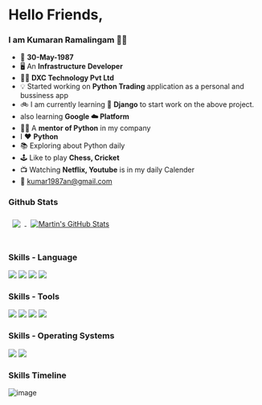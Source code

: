 # Hello Friends,

### I am Kumaran Ramalingam :technologist:

- :birthday: **30-May-1987**
- :desktop_computer: An **Infrastructure** **Developer**
- :man_office_worker: **DXC Technology Pvt Ltd**
- :bulb: Started working on **Python Trading** application as a personal and bussiness app
- :bike: I am currently learning :snake: **Django** to start work on the above project.
- also learning **Google :cloud: Platform**
- :man_teacher: A **mentor of Python** in my company
- I :heart: **Python**
- :books: Exploring about Python daily
- :joystick: Like to play **Chess, Cricket**
- :tv: Watching **Netflix, Youtube** is in my daily Calender
- :email: kumar1987an@gmail.com

### Github Stats
<a href="https://github.com/kumar1987an">
  <img align="center" style="margin:0.5rem" src="https://github-readme-stats.vercel.app/api/top-langs/?username=kumar1987an&show_icons=true&theme=onedark" />
</a>

<a href="https://github.com/kumar1987an">
  <img align="center" style="margin:0.5rem" src="https://github-readme-stats.vercel.app/api?username=kumar1987an&show_icons=true&theme=onedark" alt="Martin's GitHub Stats" />
</a>

<br>
<br>

### Skills - Language

![](https://img.shields.io/badge/Code-Python-success?style=flat&logo=python&logoColor=white)
![](https://img.shields.io/badge/Code-HTML-blue?style=flat&logo=HTML5&logoColor=white)
![](https://img.shields.io/badge/Code-CSS-red?style=flat&logo=CSS3&logoColor=white)
![](https://img.shields.io/badge/Code-Bash-green?style=flat&logo=GNUBash&logoColor=white)

### Skills - Tools

![](https://img.shields.io/badge/VCS-Github-red?style=flat&logo=Github&logoColor=white)
![](https://img.shields.io/badge/IDE-VSCode-success?style=flat&logo=visualstudiocode&logoColor=white)
![](https://img.shields.io/badge/Editor-Vim-informational?style=flat&logo=vim&logoColor=white)
![](https://img.shields.io/badge/Notebook-Jupyter-important?style=flat&logo=jupyter&logoColor=white)

### Skills - Operating Systems

![](https://img.shields.io/badge/OS-AIX-red?style=flat&logo=linux&logoColor=white)
![](https://img.shields.io/badge/OS-Redhat-success?style=flat&logo=redhat&logoColor=white)

### Skills Timeline

![image](https://user-images.githubusercontent.com/37325822/134004961-c5ff87c7-f057-400c-8c81-842ba360fe07.png)

